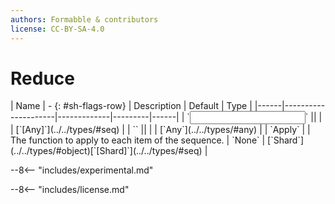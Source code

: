 ```yaml
---
authors: Formabble & contributors
license: CC-BY-SA-4.0
---
```



# Reduce

<div class="sh-parameters" markdown="1">
| Name | - {: #sh-flags-row} | Description | Default | Type |
|------|---------------------|-------------|---------|------|
| `<input>` || | | [`[Any]`](../../types/#seq) |
| `<output>` || | | [`Any`](../../types/#any) |
| `Apply` |  | The function to apply to each item of the sequence. | `None` | [`Shard`](../../types/#object)[`[Shard]`](../../types/#seq) |

</div>

--8<-- "includes/experimental.md"



--8<-- "includes/license.md"

